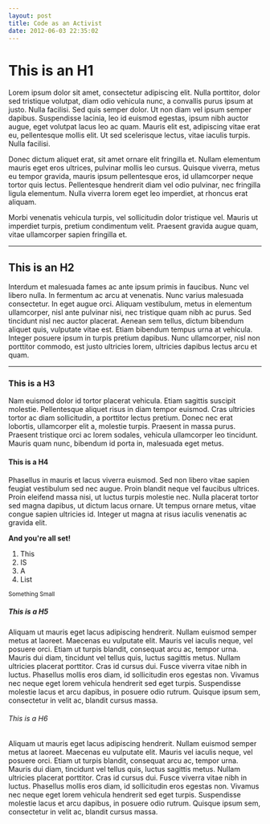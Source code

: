 ```yaml
---
layout: post
title: Code as an Activist
date: 2012-06-03 22:35:02
---
```



# This is an H1

Lorem ipsum dolor sit amet, consectetur adipiscing elit. Nulla porttitor, dolor sed tristique volutpat, diam odio vehicula nunc, a convallis purus ipsum at justo. Nulla facilisi. Sed quis semper dolor. Ut non diam vel ipsum semper dapibus. Suspendisse lacinia, leo id euismod egestas, ipsum nibh auctor augue, eget volutpat lacus leo ac quam. Mauris elit est, adipiscing vitae erat eu, pellentesque mollis elit. Ut sed scelerisque lectus, vitae iaculis turpis. Nulla facilisi. 

Donec dictum aliquet erat, sit amet ornare elit fringilla et. Nullam elementum mauris eget eros ultrices, pulvinar mollis leo cursus. Quisque viverra, metus eu tempor gravida, mauris ipsum pellentesque eros, id ullamcorper neque tortor quis lectus. Pellentesque hendrerit diam vel odio pulvinar, nec fringilla ligula elementum. Nulla viverra lorem eget leo imperdiet, at rhoncus erat aliquam. 

Morbi venenatis vehicula turpis, vel sollicitudin dolor tristique vel. Mauris ut imperdiet turpis, pretium condimentum velit. Praesent gravida augue quam, vitae ullamcorper sapien fringilla et.

---


## This is an H2

Interdum et malesuada fames ac ante ipsum primis in faucibus. Nunc vel libero nulla. In fermentum ac arcu at venenatis. Nunc varius malesuada consectetur. In eget augue orci. Aliquam vestibulum, metus in elementum ullamcorper, nisl ante pulvinar nisi, nec tristique quam nibh ac purus. Sed tincidunt nisl nec auctor placerat. Aenean sem tellus, dictum bibendum aliquet quis, vulputate vitae est. Etiam bibendum tempus urna at vehicula. Integer posuere ipsum in turpis pretium dapibus. Nunc ullamcorper, nisl non porttitor commodo, est justo ultricies lorem, ultricies dapibus lectus arcu et quam.

---


### This is a H3

Nam euismod dolor id tortor placerat vehicula. Etiam sagittis suscipit molestie. Pellentesque aliquet risus in diam tempor euismod. Cras ultricies tortor ac diam sollicitudin, a porttitor lectus pretium. Donec nec erat lobortis, ullamcorper elit a, molestie turpis. Praesent in massa purus. Praesent tristique orci ac lorem sodales, vehicula ullamcorper leo tincidunt. Mauris quam nunc, bibendum id porta in, malesuada eget metus.


#### This is a H4

Phasellus in mauris et lacus viverra euismod. Sed non libero vitae sapien feugiat vestibulum sed nec augue. Proin blandit neque vel faucibus ultrices. Proin eleifend massa nisi, ut luctus turpis molestie nec. Nulla placerat tortor sed magna dapibus, ut dictum lacus ornare. Ut tempus ornare metus, vitae congue sapien ultricies id. Integer ut magna at risus iaculis venenatis ac gravida elit.


**And you're all set!**

 1. This 
 2. IS
 3. A
 4. List

 <small> Something Small </small>


##### This is a H5

Aliquam ut mauris eget lacus adipiscing hendrerit. Nullam euismod semper metus at laoreet. Maecenas eu vulputate elit. Mauris vel iaculis neque, vel posuere orci. Etiam ut turpis blandit, consequat arcu ac, tempor urna. Mauris dui diam, tincidunt vel tellus quis, luctus sagittis metus. Nullam ultricies placerat porttitor. Cras id cursus dui. Fusce viverra vitae nibh in luctus. Phasellus mollis eros diam, id sollicitudin eros egestas non. Vivamus nec neque eget lorem vehicula hendrerit sed eget turpis. Suspendisse molestie lacus et arcu dapibus, in posuere odio rutrum. Quisque ipsum sem, consectetur in velit ac, blandit cursus massa.


###### This is a H6

Aliquam ut mauris eget lacus adipiscing hendrerit. Nullam euismod semper metus at laoreet. Maecenas eu vulputate elit. Mauris vel iaculis neque, vel posuere orci. Etiam ut turpis blandit, consequat arcu ac, tempor urna. Mauris dui diam, tincidunt vel tellus quis, luctus sagittis metus. Nullam ultricies placerat porttitor. Cras id cursus dui. Fusce viverra vitae nibh in luctus. Phasellus mollis eros diam, id sollicitudin eros egestas non. Vivamus nec neque eget lorem vehicula hendrerit sed eget turpis. Suspendisse molestie lacus et arcu dapibus, in posuere odio rutrum. Quisque ipsum sem, consectetur in velit ac, blandit cursus massa.